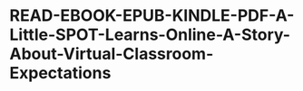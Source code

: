 # READ-EBOOK-EPUB-KINDLE-PDF-A-Little-SPOT-Learns-Online-A-Story-About-Virtual-Classroom-Expectations